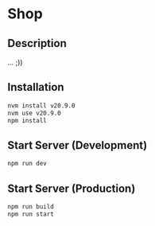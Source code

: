# Shop

## Description

... ;))

## Installation

```bash
nvm install v20.9.0
nvm use v20.9.0
npm install
```

## Start Server (Development)

```bash
npm run dev
```

## Start Server (Production)

```bash
npm run build
npm run start
```
